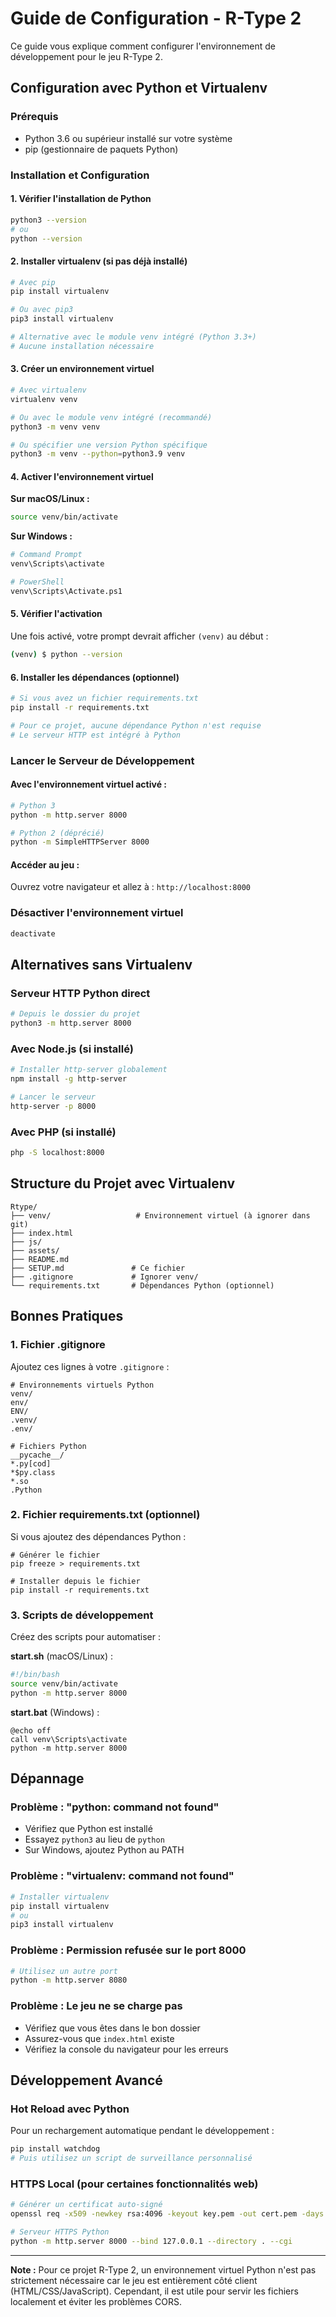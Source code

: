 # Guide de Configuration - R-Type 2

Ce guide vous explique comment configurer l'environnement de développement pour le jeu R-Type 2.

## Configuration avec Python et Virtualenv

### Prérequis
- Python 3.6 ou supérieur installé sur votre système
- pip (gestionnaire de paquets Python)

### Installation et Configuration

#### 1. Vérifier l'installation de Python
```bash
python3 --version
# ou
python --version
```

#### 2. Installer virtualenv (si pas déjà installé)
```bash
# Avec pip
pip install virtualenv

# Ou avec pip3
pip3 install virtualenv

# Alternative avec le module venv intégré (Python 3.3+)
# Aucune installation nécessaire
```

#### 3. Créer un environnement virtuel
```bash
# Avec virtualenv
virtualenv venv

# Ou avec le module venv intégré (recommandé)
python3 -m venv venv

# Ou spécifier une version Python spécifique
python3 -m venv --python=python3.9 venv
```

#### 4. Activer l'environnement virtuel

**Sur macOS/Linux :**
```bash
source venv/bin/activate
```

**Sur Windows :**
```bash
# Command Prompt
venv\Scripts\activate

# PowerShell
venv\Scripts\Activate.ps1
```

#### 5. Vérifier l'activation
Une fois activé, votre prompt devrait afficher `(venv)` au début :
```bash
(venv) $ python --version
```

#### 6. Installer les dépendances (optionnel)
```bash
# Si vous avez un fichier requirements.txt
pip install -r requirements.txt

# Pour ce projet, aucune dépendance Python n'est requise
# Le serveur HTTP est intégré à Python
```

### Lancer le Serveur de Développement

#### Avec l'environnement virtuel activé :
```bash
# Python 3
python -m http.server 8000

# Python 2 (déprécié)
python -m SimpleHTTPServer 8000
```

#### Accéder au jeu :
Ouvrez votre navigateur et allez à : `http://localhost:8000`

### Désactiver l'environnement virtuel
```bash
deactivate
```

## Alternatives sans Virtualenv

### Serveur HTTP Python direct
```bash
# Depuis le dossier du projet
python3 -m http.server 8000
```

### Avec Node.js (si installé)
```bash
# Installer http-server globalement
npm install -g http-server

# Lancer le serveur
http-server -p 8000
```

### Avec PHP (si installé)
```bash
php -S localhost:8000
```

## Structure du Projet avec Virtualenv

```
Rtype/
├── venv/                   # Environnement virtuel (à ignorer dans git)
├── index.html
├── js/
├── assets/
├── README.md
├── SETUP.md               # Ce fichier
├── .gitignore             # Ignorer venv/
└── requirements.txt       # Dépendances Python (optionnel)
```

## Bonnes Pratiques

### 1. Fichier .gitignore
Ajoutez ces lignes à votre `.gitignore` :
```
# Environnements virtuels Python
venv/
env/
ENV/
.venv/
.env/

# Fichiers Python
__pycache__/
*.py[cod]
*$py.class
*.so
.Python
```

### 2. Fichier requirements.txt (optionnel)
Si vous ajoutez des dépendances Python :
```
# Générer le fichier
pip freeze > requirements.txt

# Installer depuis le fichier
pip install -r requirements.txt
```

### 3. Scripts de développement
Créez des scripts pour automatiser :

**start.sh** (macOS/Linux) :
```bash
#!/bin/bash
source venv/bin/activate
python -m http.server 8000
```

**start.bat** (Windows) :
```batch
@echo off
call venv\Scripts\activate
python -m http.server 8000
```

## Dépannage

### Problème : "python: command not found"
- Vérifiez que Python est installé
- Essayez `python3` au lieu de `python`
- Sur Windows, ajoutez Python au PATH

### Problème : "virtualenv: command not found"
```bash
# Installer virtualenv
pip install virtualenv
# ou
pip3 install virtualenv
```

### Problème : Permission refusée sur le port 8000
```bash
# Utilisez un autre port
python -m http.server 8080
```

### Problème : Le jeu ne se charge pas
- Vérifiez que vous êtes dans le bon dossier
- Assurez-vous que `index.html` existe
- Vérifiez la console du navigateur pour les erreurs

## Développement Avancé

### Hot Reload avec Python
Pour un rechargement automatique pendant le développement :
```bash
pip install watchdog
# Puis utilisez un script de surveillance personnalisé
```

### HTTPS Local (pour certaines fonctionnalités web)
```bash
# Générer un certificat auto-signé
openssl req -x509 -newkey rsa:4096 -keyout key.pem -out cert.pem -days 365 -nodes

# Serveur HTTPS Python
python -m http.server 8000 --bind 127.0.0.1 --directory . --cgi
```

---

**Note :** Pour ce projet R-Type 2, un environnement virtuel Python n'est pas strictement nécessaire car le jeu est entièrement côté client (HTML/CSS/JavaScript). Cependant, il est utile pour servir les fichiers localement et éviter les problèmes CORS.
